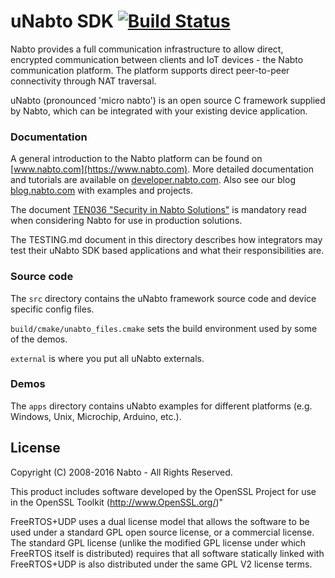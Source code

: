 # uNabto SDK [![Build Status](https://travis-ci.org/nabto/unabto.svg?branch=master)](https://travis-ci.org/nabto/unabto)

Nabto provides a full communication infrastructure to allow direct, encrypted communication between clients and IoT devices - the Nabto  communication platform. The platform supports direct peer-to-peer connectivity through NAT traversal.

uNabto (pronounced 'micro nabto') is an open source C framework supplied by Nabto, which can be integrated with your existing device application.

### Documentation

A general introduction to the Nabto platform can be found on [www.nabto.com](https://www.nabto.com). More detailed documentation and tutorials are available on [developer.nabto.com](https://developer.nabto.com). Also see our blog [blog.nabto.com](https://blog.nabto.com) with examples and projects.

The document [TEN036 "Security in Nabto Solutions"](https://www.nabto.com/downloads/docs/TEN036%20Security%20in%20Nabto%20Solutions.pdf) is mandatory read when considering Nabto for use in production solutions.

The TESTING.md document in this directory describes how integrators may test their uNabto SDK based applications and what their responsibilities are.

### Source code

The `src` directory contains the uNabto framework source code and device specific config files.

`build/cmake/unabto_files.cmake` sets the build environment used by some of the demos.

`external` is where you put all uNabto externals.

### Demos

The `apps` directory contains uNabto examples for different platforms (e.g. Windows, Unix, Microchip, Arduino, etc.).

## License

Copyright (C) 2008-2016 Nabto - All Rights Reserved.

This product includes software developed by the OpenSSL Project for use in the OpenSSL Toolkit (http://www.OpenSSL.org/)"

FreeRTOS+UDP uses a dual license model that allows the software to be used under a standard GPL open source license, or a commercial license. The standard GPL license (unlike the modified GPL license under which FreeRTOS itself is distributed) requires that all software statically linked with FreeRTOS+UDP is also distributed under the same GPL V2 license terms.  
